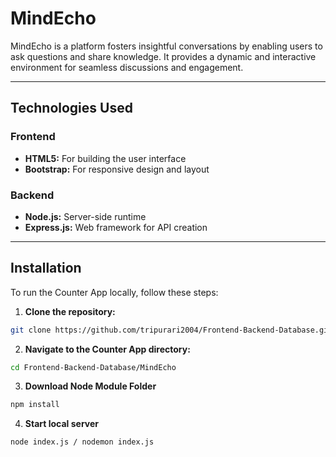 # MindEcho

MindEcho is a platform fosters insightful conversations by enabling users to ask questions and share knowledge. It provides a dynamic and interactive environment for seamless discussions and engagement.

---

## Technologies Used

### Frontend
- **HTML5:** For building the user interface
- **Bootstrap:** For responsive design and layout

### Backend
- **Node.js:** Server-side runtime
- **Express.js:** Web framework for API creation

---

## Installation

To run the Counter App locally, follow these steps:
1. **Clone the repository:**
```bash
git clone https://github.com/tripurari2004/Frontend-Backend-Database.git
```

2. **Navigate to the Counter App directory:**
```bash
cd Frontend-Backend-Database/MindEcho
```

3. **Download Node Module Folder**
```bash
npm install
```

4. **Start local server**
```bash
node index.js / nodemon index.js

